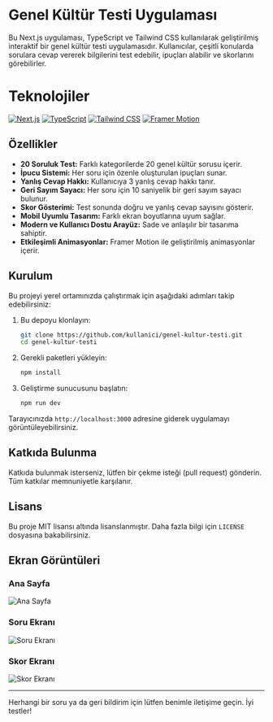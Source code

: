 # Genel Kültür Testi Uygulaması

Bu Next.js uygulaması, TypeScript ve Tailwind CSS kullanılarak geliştirilmiş interaktif bir genel kültür testi uygulamasıdır. Kullanıcılar, çeşitli konularda sorulara cevap vererek bilgilerini test edebilir, ipuçları alabilir ve skorlarını görebilirler.

# Teknolojiler

[![Next.js](https://img.shields.io/badge/Next.js-black?style=for-the-badge&logo=nextdotjs)](https://nextjs.org/)
[![TypeScript](https://img.shields.io/badge/TypeScript-007ACC?style=for-the-badge&logo=typescript)](https://www.typescriptlang.org/)
[![Tailwind CSS](https://img.shields.io/badge/Tailwind_CSS-38B2AC?style=for-the-badge&logo=tailwind-css)](https://tailwindcss.com/)
[![Framer Motion](https://img.shields.io/badge/Framer%20Motion-black?style=for-the-badge&logo=framer)](https://www.framer.com/motion/)

## Özellikler

- **20 Soruluk Test:** Farklı kategorilerde 20 genel kültür sorusu içerir.
- **İpucu Sistemi:** Her soru için özenle oluşturulan ipuçları sunar.
- **Yanlış Cevap Hakkı:** Kullanıcıya 3 yanlış cevap hakkı tanır.
- **Geri Sayım Sayacı:** Her soru için 10 saniyelik bir geri sayım sayacı bulunur.
- **Skor Gösterimi:** Test sonunda doğru ve yanlış cevap sayısını gösterir.
- **Mobil Uyumlu Tasarım:** Farklı ekran boyutlarına uyum sağlar.
- **Modern ve Kullanıcı Dostu Arayüz:** Sade ve anlaşılır bir tasarıma sahiptir.
- **Etkileşimli Animasyonlar:** Framer Motion ile geliştirilmiş animasyonlar içerir.

## Kurulum

Bu projeyi yerel ortamınızda çalıştırmak için aşağıdaki adımları takip edebilirsiniz:

1. Bu depoyu klonlayın:
    ```bash
    git clone https://github.com/kullanici/genel-kultur-testi.git
    cd genel-kultur-testi
    ```

2. Gerekli paketleri yükleyin:
    ```bash
    npm install
    ```

3. Geliştirme sunucusunu başlatın:
    ```bash
    npm run dev
    ```

Tarayıcınızda `http://localhost:3000` adresine giderek uygulamayı görüntüleyebilirsiniz.

## Katkıda Bulunma

Katkıda bulunmak isterseniz, lütfen bir çekme isteği (pull request) gönderin. Tüm katkılar memnuniyetle karşılanır.

## Lisans

Bu proje MIT lisansı altında lisanslanmıştır. Daha fazla bilgi için `LICENSE` dosyasına bakabilirsiniz.

## Ekran Görüntüleri

### Ana Sayfa
![Ana Sayfa](screenshots/anasayfa.png)

### Soru Ekranı
![Soru Ekranı](screenshots/soru-ekrani.png)

### Skor Ekranı
![Skor Ekranı](screenshots/skor-ekrani.png)

---

Herhangi bir soru ya da geri bildirim için lütfen benimle iletişime geçin. İyi testler!
